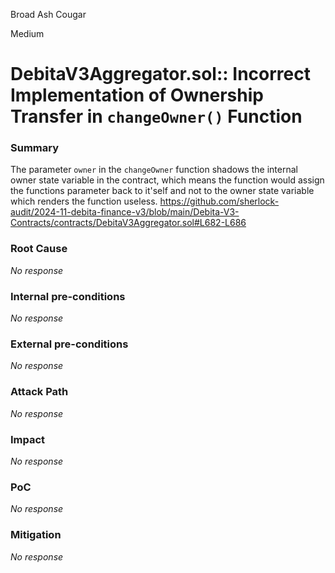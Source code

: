 Broad Ash Cougar

Medium

# DebitaV3Aggregator.sol:: Incorrect Implementation of Ownership Transfer in `changeOwner()` Function

### Summary

The parameter `owner` in the `changeOwner` function shadows the internal owner state variable in the contract, which means the function would assign the functions parameter back to it'self and not to the owner state variable which renders the function useless.
https://github.com/sherlock-audit/2024-11-debita-finance-v3/blob/main/Debita-V3-Contracts/contracts/DebitaV3Aggregator.sol#L682-L686

### Root Cause

_No response_

### Internal pre-conditions

_No response_

### External pre-conditions

_No response_

### Attack Path

_No response_

### Impact

_No response_

### PoC

_No response_

### Mitigation

_No response_